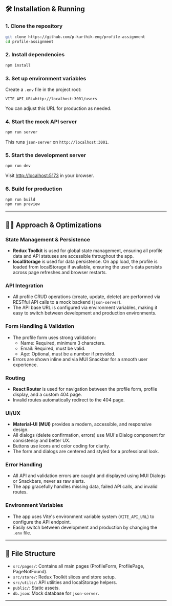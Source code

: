 

## 🛠️ Installation & Running

### 1. Clone the repository

```bash
git clone https://github.com/p-karthik-eng/profile-assignment
cd profile-assignment
```

### 2. Install dependencies

```bash
npm install
```

### 3. Set up environment variables

Create a `.env` file in the project root:

```
VITE_API_URL=http://localhost:3001/users
```

You can adjust this URL for production as needed.

### 4. Start the mock API server

```bash
npm run server
```

This runs `json-server` on `http://localhost:3001`.

### 5. Start the development server

```bash
npm run dev
```

Visit [http://localhost:5173](http://localhost:5173) in your browser.

### 6. Build for production

```bash
npm run build
npm run preview
```

---

## 🧑‍💻 Approach & Optimizations

### State Management & Persistence

- **Redux Toolkit** is used for global state management, ensuring all profile data and API statuses are accessible throughout the app.
- **localStorage** is used for data persistence. On app load, the profile is loaded from localStorage if available, ensuring the user's data persists across page refreshes and browser restarts.

### API Integration

- All profile CRUD operations (create, update, delete) are performed via RESTful API calls to a mock backend (`json-server`).
- The API base URL is configured via environment variables, making it easy to switch between development and production environments.

### Form Handling & Validation

- The profile form uses strong validation:
  - Name: Required, minimum 3 characters.
  - Email: Required, must be valid.
  - Age: Optional, must be a number if provided.
- Errors are shown inline and via MUI Snackbar for a smooth user experience.

### Routing

- **React Router** is used for navigation between the profile form, profile display, and a custom 404 page.
- Invalid routes automatically redirect to the 404 page.

### UI/UX

- **Material-UI (MUI)** provides a modern, accessible, and responsive design.
- All dialogs (delete confirmation, errors) use MUI's Dialog component for consistency and better UX.
- Buttons use icons and color coding for clarity.
- The form and dialogs are centered and styled for a professional look.

### Error Handling

- All API and validation errors are caught and displayed using MUI Dialogs or Snackbars, never as raw alerts.
- The app gracefully handles missing data, failed API calls, and invalid routes.

### Environment Variables

- The app uses Vite's environment variable system (`VITE_API_URL`) to configure the API endpoint.
- Easily switch between development and production by changing the `.env` file.

---

## 📁 File Structure

- `src/pages/`: Contains all main pages (ProfileForm, ProfilePage, PageNotFound).
- `src/store/`: Redux Toolkit slices and store setup.
- `src/utils/`: API utilities and localStorage helpers.
- `public/`: Static assets.
- `db.json`: Mock database for `json-server`.

---
